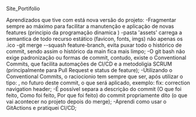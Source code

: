 Site_Portifolio


Aprendizados que tive com está nova versão do projeto:
-Fragmentar sempre ao máximo para facilitar a manutenção e aplicação de novas features (principio da programação dinamica )
-pasta 'assets' carrega a semantica de todo recurso estático (favicon, fonts, imgs) não apenas os .ico
-git merge --squash feature-branch, evita puxar todo o histórico de commit, sendo assim o histórico da main fica mais limpo;
-O git bash não exige padronização ou formas de commit, contudo, existe o Conventional Commits, que facilita automações de CI/CD e a metodoligia SCRUM (principalmente para Pull Request e status de feature);
-Utilizando o Conventional Commits, o raciocionio tem sempre que ser, após utilizar o tipo: , no futuro deste commit, o que será aplicado, exemplo: fix: correction navigation header;
-É possível separa a descrição do commit (O que foi feito, Como foi feito, Por que foi feito) do commit propriamente dito (o que vai acontecer no projeto depois do merge);
-Aprendi como usar o GitActions e pratiquei CI/CD;
